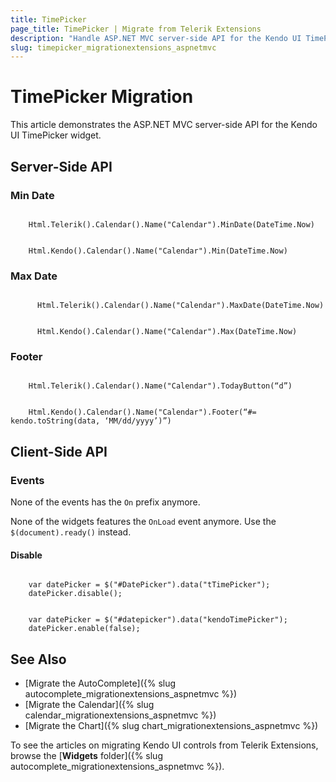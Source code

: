 ```yaml
---
title: TimePicker
page_title: TimePicker | Migrate from Telerik Extensions
description: "Handle ASP.NET MVC server-side API for the Kendo UI TimePicker widget."
slug: timepicker_migrationextensions_aspnetmvc
---
```


# TimePicker Migration

This article demonstrates the ASP.NET MVC server-side API for the Kendo UI TimePicker widget.

## Server-Side API

### Min Date

```Previous

    Html.Telerik().Calendar().Name("Calendar").MinDate(DateTime.Now)

```
```Current

    Html.Kendo().Calendar().Name("Calendar").Min(DateTime.Now)

```

### Max Date

```Previous

      Html.Telerik().Calendar().Name("Calendar").MaxDate(DateTime.Now)
```
```Current

      Html.Kendo().Calendar().Name("Calendar").Max(DateTime.Now)
```

### Footer

```Previous

    Html.Telerik().Calendar().Name("Calendar").TodayButton(“d”)
```
```Current

    Html.Kendo().Calendar().Name("Calendar").Footer(“#= kendo.toString(data, ‘MM/dd/yyyy’)”)
```

## Client-Side API

### Events

None of the events has the `On` prefix anymore.

None of the widgets features the `OnLoad` event anymore. Use the `$(document).ready()` instead.

#### Disable

```Previous

    var datePicker = $("#DatePicker").data("tTimePicker");
    datePicker.disable();
```
```Current

    var datePicker = $("#datepicker").data("kendoTimePicker");
    datePicker.enable(false);
```

## See Also

* [Migrate the AutoComplete]({% slug autocomplete_migrationextensions_aspnetmvc %})
* [Migrate the Calendar]({% slug calendar_migrationextensions_aspnetmvc %})
* [Migrate the Chart]({% slug chart_migrationextensions_aspnetmvc %})

To see the articles on migrating Kendo UI controls from Telerik Extensions, browse the [**Widgets** folder]({% slug autocomplete_migrationextensions_aspnetmvc %}).
